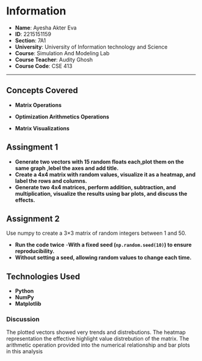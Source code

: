 

# Information

- **Name**: Ayesha Akter Eva
- **ID**: 2215151159
- **Section**: 7A1  
- **University**:  University of Information technology and Science  
- **Course**: Simulation And Modeling Lab
- **Course Teacher**: Audity Ghosh
- **Course Code**: CSE 413



---


## Concepts Covered

- **Matrix Operations** 
- **Optimization Arithmetics Operations**

- **Matrix Visualizations**

 ## Assingment 1
 
- **Generate two vectors with 15 random floats each,plot them on the same graph ,lebel the axes and add title.**
- **Create a 4x4 matrix with random values, visualize it as a heatmap, and label the rows and columns.**
- **Generate two 4x4 matrices, perform addition, subtraction, and multiplication, visualize the results using bar plots, and discuss the effects.**



 ## Assignment 2
  
Use numpy to create a 3×3 matrix of random integers between 1 and 50.
 - **Run the code twice**
-**With a fixed seed (`np.random.seed(10)`) to ensure reproducibility.**
- **Without setting a seed, allowing random values to change each time.**


## Technologies Used

- **Python** 
- **NumPy**
- **Matplotlib**

### Discussion

The plotted vectors showed very trends and distrebutions.
The heatmap representation the effective highlight value distrebution of the matrix.
The arithmetic operation provided into the numerical relationship and bar plots in this analysis



